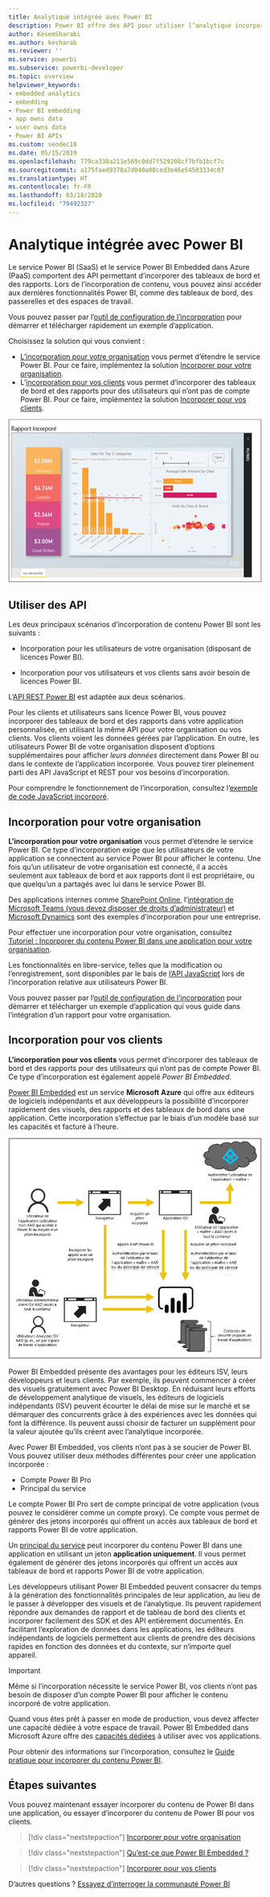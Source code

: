 ```yaml
---
title: Analytique intégrée avec Power BI
description: Power BI offre des API pour utiliser l’analytique incorporée pour vos tableaux de bord et vos rapports dans des applications. Découvrez plus en détail l’incorporation avec Power BI à la fois dans un environnement PaaS et un environnement SaaS à l’aide de logiciels d’analytique intégrés, d’outils d’analytique intégrés ou d’outils d’analyse décisionnelle intégrés.
author: KesemSharabi
ms.author: kesharab
ms.reviewer: ''
ms.service: powerbi
ms.subservice: powerbi-developer
ms.topic: overview
helpviewer_keywords:
- embedded analytics
- embedding
- Power BI embedding
- app owns data
- user owns data
- Power BI APIs
ms.custom: seodec18
ms.date: 05/15/2019
ms.openlocfilehash: 779ca338a211e569c0dd7f529208cf7bfb1bcf7c
ms.sourcegitcommit: a175faed9378a7d040a08ced3e46e54503334c07
ms.translationtype: HT
ms.contentlocale: fr-FR
ms.lasthandoff: 03/18/2020
ms.locfileid: "79492327"
---
```

# <a name="embedded-analytics-with-power-bi"></a>Analytique intégrée avec Power BI

Le service Power BI (SaaS) et le service Power BI Embedded dans Azure (PaaS) comportent des API permettant d’incorporer des tableaux de bord et des rapports. Lors de l’incorporation de contenu, vous pouvez ainsi accéder aux dernières fonctionnalités Power BI, comme des tableaux de bord, des passerelles et des espaces de travail.

Vous pouvez passer par l’[outil de configuration de l’incorporation](https://aka.ms/embedsetup) pour démarrer et télécharger rapidement un exemple d’application.

Choisissez la solution qui vous convient :

* [L’incorporation pour votre organisation](embedding.md#embedding-for-your-organization) vous permet d’étendre le service Power BI. Pour ce faire, implémentez la solution [Incorporer pour votre organisation](https://aka.ms/embedsetup/UserOwnsData).
* L’[incorporation pour vos clients](embedding.md#embedding-for-your-customers) vous permet d’incorporer des tableaux de bord et des rapports pour des utilisateurs qui n’ont pas de compte Power BI. Pour ce faire, implémentez la solution [Incorporer pour vos clients](https://aka.ms/embedsetup/AppOwnsData).

![Exemple PBIE](../media/what-can-you-do/what-can-you-do-02.png)

## <a name="use-apis"></a>Utiliser des API

Les deux principaux scénarios d’incorporation de contenu Power BI sont les suivants :
- Incorporation pour les utilisateurs de votre organisation (disposant de licences Power BI). 
 
- Incorporation pour vos utilisateurs et vos clients sans avoir besoin de licences Power BI. 

L’[API REST Power BI](https://docs.microsoft.com/rest/api/power-bi/) est adaptée aux deux scénarios.

Pour les clients et utilisateurs sans licence Power BI, vous pouvez incorporer des tableaux de bord et des rapports dans votre application personnalisée, en utilisant la même API pour votre organisation ou vos clients. Vos clients voient les données gérées par l’application. En outre, les utilisateurs Power BI de votre organisation disposent d’options supplémentaires pour afficher *leurs données* directement dans Power BI ou dans le contexte de l’application incorporée. Vous pouvez tirer pleinement parti des API JavaScript et REST pour vos besoins d’incorporation.

Pour comprendre le fonctionnement de l’incorporation, consultez l’[exemple de code JavaScript incorporé](https://microsoft.github.io/PowerBI-JavaScript/demo/).

## <a name="embedding-for-your-organization"></a>Incorporation pour votre organisation

**L’incorporation pour votre organisation** vous permet d’étendre le service Power BI. Ce type d’incorporation exige que les utilisateurs de votre application se connectent au service Power BI pour afficher le contenu. Une fois qu’un utilisateur de votre organisation est connecté, il a accès seulement aux tableaux de bord et aux rapports dont il est propriétaire, ou que quelqu’un a partagés avec lui dans le service Power BI.

Des applications internes comme [SharePoint Online](https://powerbi.microsoft.com/blog/integrate-power-bi-reports-in-sharepoint-online/), l’[intégration de Microsoft Teams (vous devez disposer de droits d’administrateur)](https://powerbi.microsoft.com/blog/power-bi-teams-up-with-microsoft-teams/) et [Microsoft Dynamics](https://docs.microsoft.com/dynamics365/customer-engagement/basics/add-edit-power-bi-visualizations-dashboard) sont des exemples d’incorporation pour une entreprise.

Pour effectuer une incorporation pour votre organisation, consultez [Tutoriel : Incorporer du contenu Power BI dans une application pour votre organisation](embed-sample-for-your-organization.md).

Les fonctionnalités en libre-service, telles que la modification ou l’enregistrement, sont disponibles par le bais de [l’API JavaScript](https://github.com/Microsoft/PowerBI-JavaScript) lors de l’incorporation relative aux utilisateurs Power BI.

Vous pouvez passer par l’[outil de configuration de l’incorporation](https://aka.ms/embedsetup/UserOwnsData) pour démarrer et télécharger un exemple d’application qui vous guide dans l’intégration d’un rapport pour votre organisation.

## <a name="embedding-for-your-customers"></a>Incorporation pour vos clients

**L’incorporation pour vos clients** vous permet d’incorporer des tableaux de bord et des rapports pour des utilisateurs qui n’ont pas de compte Power BI. Ce type d’incorporation est également appelé *Power BI Embedded*.

[Power BI Embedded](azure-pbie-what-is-power-bi-embedded.md) est un service **Microsoft Azure** qui offre aux éditeurs de logiciels indépendants et aux développeurs la possibilité d’incorporer rapidement des visuels, des rapports et des tableaux de bord dans une application. Cette incorporation s’effectue par le biais d’un modèle basé sur les capacités et facturé à l’heure.

![Flux relatif à l’incorporation de vos clients](media/embedding/powerbi-embed-flow.png)

Power BI Embedded présente des avantages pour les éditeurs ISV, leurs développeurs et leurs clients. Par exemple, ils peuvent commencer à créer des visuels gratuitement avec Power BI Desktop. En réduisant leurs efforts de développement analytique de visuels, les éditeurs de logiciels indépendants (ISV) peuvent écourter le délai de mise sur le marché et se démarquer des concurrents grâce à des expériences avec les données qui font la différence. Ils peuvent aussi choisir de facturer un supplément pour la valeur ajoutée qu’ils créent avec l’analytique incorporée.

Avec Power BI Embedded, vos clients n’ont pas à se soucier de Power BI. Vous pouvez utiliser deux méthodes différentes pour créer une application incorporée :
- Compte Power BI Pro 
- Principal du service 

Le compte Power BI Pro sert de compte principal de votre application (vous pouvez le considérer comme un compte proxy). Ce compte vous permet de générer des jetons incorporés qui offrent un accès aux tableaux de bord et rapports Power BI de votre application.

Un [principal du service](embed-service-principal.md) peut incorporer du contenu Power BI dans une application en utilisant un jeton **application uniquement**. Il vous permet également de générer des jetons incorporés qui offrent un accès aux tableaux de bord et rapports Power BI de votre application.

Les développeurs utilisant Power BI Embedded peuvent consacrer du temps à la génération des fonctionnalités principales de leur application, au lieu de le passer à développer des visuels et de l’analytique. Ils peuvent rapidement répondre aux demandes de rapport et de tableau de bord des clients et incorporer facilement des SDK et des API entièrement documentés. En facilitant l’exploration de données dans les applications, les éditeurs indépendants de logiciels permettent aux clients de prendre des décisions rapides en fonction des données et du contexte, sur n’importe quel appareil.

> [!IMPORTANT]
> Même si l’incorporation nécessite le service Power BI, vos clients n’ont pas besoin de disposer d’un compte Power BI pour afficher le contenu incorporé de votre application. 

Quand vous êtes prêt à passer en mode de production, vous devez affecter une capacité dédiée à votre espace de travail. Power BI Embedded dans Microsoft Azure offre des [capacités dédiées](azure-pbie-create-capacity.md) à utiliser avec vos applications.

Pour obtenir des informations sur l’incorporation, consultez le [Guide pratique pour incorporer du contenu Power BI](embed-sample-for-customers.md).

## <a name="next-steps"></a>Étapes suivantes

Vous pouvez maintenant essayer incorporer du contenu de Power BI dans une application, ou essayer d’incorporer du contenu de Power BI pour vos clients.

> [!div class="nextstepaction"]
> [Incorporer pour votre organisation](embed-sample-for-your-organization.md)

> [!div class="nextstepaction"]
> [Qu’est-ce que Power BI Embedded ?](azure-pbie-what-is-power-bi-embedded.md)

> [!div class="nextstepaction"]
>[Incorporer pour vos clients](embed-sample-for-customers.md)

D’autres questions ? [Essayez d’interroger la communauté Power BI](https://community.powerbi.com/)
